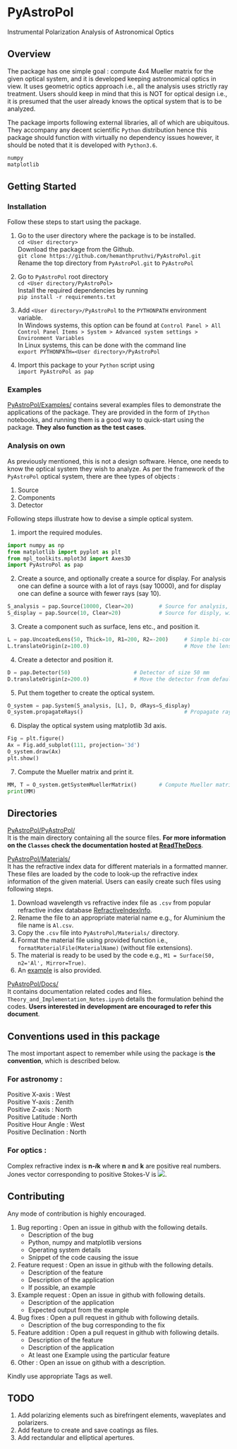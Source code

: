 # PyAstroPol
Instrumental Polarization Analysis of Astronomical Optics

## Overview
The package has one simple goal : compute 4x4 Mueller matrix for the given optical system, and it is developed keeping astronomical optics in view.
It uses geometric optics approach i.e., all the analysis uses strictly ray treatment. Users should keep in mind that this is NOT for optical design i.e., it is presumed that the user already knows the optical system that is to be analyzed.

The package imports following external libraries, all of which are ubiquitous. They accompany any decent scientific `Python` distribution hence this package should function with virtually no dependency issues however, it should be noted that it is developed with `Python3.6`.
```python
numpy
matplotlib
```

## Getting Started

### Installation

Follow these steps to start using the package.

1. Go to the user directory where the package is to be installed.  
`cd <User directory>`   
Download the package from the Github.   
`git clone https://github.com/hemanthpruthvi/PyAstroPol.git`  
Rename the top directory from `PyAstroPol.git` to `PyAstroPol`

2. Go to `PyAstroPol` root directory  
`cd <User directory/PyAstroPol>`  
Install the required dependencies by running    
`pip install -r requirements.txt`

3. Add `<User directory>/PyAstroPol` to the `PYTHONPATH` environment variable.  
In Windows systems, this option can be found at `Control Panel > All Control Panel Items > System > Advanced system settings > Environment Variables`   
In Linux systems, this can be done with the command line  
`export PYTHONPATH=<User directory>/PyAstroPol`

4. Import this package to your `Python` script using   
`import PyAstroPol as pap`

### Examples

[PyAstroPol/Examples/](https://github.com/hemanthpruthvi/PyAstroPol/tree/master/Examples) contains several examples files to demonstrate the applications of the package. They are provided in the form of `IPython` notebooks, and running them is a good way to quick-start using the package. **They also function as the test cases**. 

### Analysis on own

As previously mentioned, this is not a design software. Hence, one needs to know the optical system they wish to analyze. As per the framework of the `PyAstroPol` optical system, there are thee types of objects :
1. Source  
2. Components  
3. Detector   

Following steps illustrate how to devise a simple optical system.  
1. import the required modules.
```python
import numpy as np
from matplotlib import pyplot as plt
from mpl_toolkits.mplot3d import Axes3D
import PyAstroPol as pap
```  
2. Create a source, and optionally create a source for display. For analysis one can define a source with a lot of rays (say 10000), and for display one can define a source with fewer rays (say 10).  
```python
S_analysis = pap.Source(10000, Clear=20)        # Source for analysis, with 10k rays and 20 mm size
S_display = pap.Source(10, Clear=20)            # Source for disply, with 10 rays and 20 mm size
```  
3. Create a component such as surface, lens etc., and position it. 
```python
L = pap.UncoatedLens(50, Thick=10, R1=200, R2=-200)     # Simple bi-convex lens of 50 mm size
L.translateOrigin(z=100.0)                              # Move the lens from default position (origin)
```  
4. Create a detector and position it.
```python
D = pap.Detector(50)                    # Detector of size 50 mm
D.translateOrigin(z=200.0)              # Move the detector from default position (origin)
```  
5. Put them together to create the optical system.
```python
O_system = pap.System(S_analysis, [L], D, dRays=S_display)
O_system.propagateRays()                                # Propagate rays in the optical system
```  
6. Display the optical system using matplotlib 3d axis.
```python
Fig = plt.figure()
Ax = Fig.add_subplot(111, projection='3d')
O_system.draw(Ax)
plt.show()
```  
7. Compute the Mueller matrix and print it.
```python
MM, T = O_system.getSystemMuellerMatrix()       # Compute Mueller matrix for the system
print(MM)
```

## Directories

[PyAstroPol/PyAstroPol/](https://github.com/hemanthpruthvi/PyAstroPol/tree/master/PyAstroPol)  
It is the main directory containing all the source files. **For more information on the `Classes` check the documentation hosted at [ReadTheDocs](https://pyastropol.readthedocs.io/en/latest/)**.

[PyAstroPol/Materials/](https://github.com/hemanthpruthvi/PyAstroPol/tree/master/Materials)  
It has the refractive index data for different materials in a formatted manner. These files are loaded by the code to look-up the refractive index information of the given material. Users can easily create such files using following steps.
1. Download wavelength vs refractive index file as `.csv` from popular refractive index database [RefractiveIndexInfo](https://refractiveindex.info/).
2. Rename the file to an appropriate material name e.g., for Aluminium the file name is `Al.csv`.
3. Copy the `.csv` file into `PyAstroPol/Materials/` directory.
4. Format the material file using provided function i.e., `formatMaterialFile(MaterialName)` (without file extensions).
5. The material is ready to be used by the code e.g., `M1 = Surface(50, n2='Al', Mirror=True)`.
6. An [example](https://github.com/hemanthpruthvi/PyAstroPol/blob/master/Examples/09_FormatMaterialFile.ipynb) is also provided.

[PyAstroPol/Docs/](https://github.com/hemanthpruthvi/PyAstroPol/tree/master/Docs)  
It contains documentation related codes and files.
`Theory_and_Implementation_Notes.ipynb` details the formulation behind the codes. **Users interested in development are encouraged to refer this document**.

## Conventions used in this package  
The most important aspect to remember while using the package is **the convention**, which is described below. 
### For astronomy : 
Positive X-axis : West  
Positive Y-axis : Zenith  
Positive Z-axis : North  
Positive Latitude : North  
Positive Hour Angle : West  
Positive Declination : North  
### For optics : 
Complex refractive index is **n-*i*k** where **n** and **k** are positive real numbers.    
Jones vector corresponding to positive Stokes-V is <img src="https://render.githubusercontent.com/render/math?math=\frac{1}{\sqrt 2} \begin{bmatrix} 1 \\ -i \end{bmatrix}">.

## Contributing
Any mode of contribution is highly encouraged.
1. Bug reporting : Open an issue in github with the following details.
    - Description of the bug
    - Python, numpy and matplotlib versions
    - Operating system details
    - Snippet of the code causing the issue
2. Feature request : Open an issue in github with the following details.
    - Description of the feature
    - Description of the application
    - If possible, an example
3. Example request : Open an issue in github with following details.
    - Description of the application
    - Expected output from the example
4. Bug fixes : Open a pull request in github with following details.
    - Description of the bug corresponding to the fix
5. Feature addition : Open a pull request in github with following details.
    - Description of the feature
    - Description of the application
    - At least one Example using the particular feature
6. Other : Open an issue on github with a description.

Kindly use appropriate Tags as well.

## TODO
1. Add polarizing elements such as birefringent elements, waveplates and polarizers.
2. Add feature to create and save coatings as files.
3. Add rectandular and elliptical apertures.